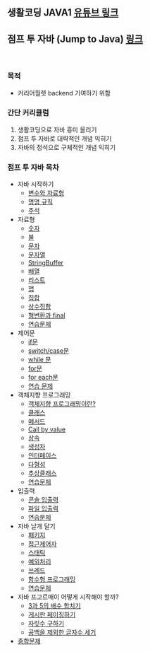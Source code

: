 ## 생활코딩 JAVA1 [유튜브 링크](https://www.youtube.com/watch?v=-dPXqgWQBGE&list=PLuHgQVnccGMAIluRRVsC1e79ri-dwnBmR&index=1)
## 점프 투 자바 (Jump to Java) [링크](https://wikidocs.net/book/31)

<br>

### 목적
- 커리어월렛 backend 기여하기 위함


### 간단 커리큘럼
1. 생활코딩으로 자바 흥미 올리기
2. 점프 투 자바로 대략적인 개념 익히기
3. 자바의 정석으로 구체적인 개념 익히기

### 점프 투 자바 목차
- 자바 시작하기
  - [변수와 자료형](./jump%20to%20java/src/VariablesAndDataTypes.java)
  - [명명 규칙](./jump%20to%20java/src/NamingConvention.java)
  - [주석](./jump%20to%20java/src/Comment.java)
- 자료형
  - [숫자]()
  - [불]()
  - [문자]()
  - [문자열]()
  - [StringBuffer]()
  - [배열]()
  - [리스트]()
  - [맵]()
  - [집합]()
  - [상수집합]()
  - [형변환과 final]()
  - [연습문제]()
- 제어문
  - [if문]()
  - [switch/case문]()
  - [while 문]()
  - [for문]()
  - [for each문]()
  - [연습 문제]()
- 객체지향 프로그래밍
  - [객체지향 프로그래밍이란?]()
  - [클래스]()
  - [메서드]()
  - [Call by value]()
  - [상속]()
  - [생성자]()
  - [인터페이스]()
  - [다형성]()
  - [추상클래스]()
  - [연습문제]()
- 입출력
  - [콘솔 입출력]()
  - [파일 입출력]()
  - [연습문제]()
- 자바 날개 달기
  - [패키지]()
  - [접근제어자]()
  - [스태틱]()
  - [예외처리]()
  - [쓰레드]()
  - [함수형 프로그래밍]()
  - [연습문제]()
- 자바 프고르매이 어떻게 시작해야 할까?
  - [3과 5의 배수 합치기]()
  - [게시판 페이징하기]()
  - [자릿수 구하기]()
  - [공백을 제외한 글자수 세기]()
- [종합문제]()